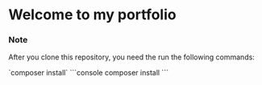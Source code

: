 # Welcome to my portfolio

### Note

<p>After you clone this repository, you need the run the following commands:</p>
`composer install`
```console
composer install
```
